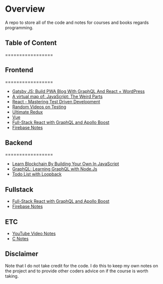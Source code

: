 # Overview

A repo to store all of the code and notes for courses and books regards programming.

## Table of Content

=================

## Frontend

=================

- [Gatsby JS: Build PWA Blog With GraphQL And React + WordPress](https://github.com/clarkkozak/Notes/tree/master/Frontend/gatsby-graphql-wordpress)
- [A virtual map of: JavaScript: The Weird Parts](https://github.com/clarkkozak/Notes/tree/master/Frontend/js-vym-map)
- [React - Mastering Test Driven Development](https://github.com/clarkkozak/Notes/tree/master/Frontend/react_tdd)
- [Random Videos on Testing](https://github.com/clarkkozak/Notes/tree/master/Frontend/Testing)
- [Ultimate Redux](https://github.com/clarkkozak/Notes/tree/master/Frontend/ultimate-redux)
- [Vue](https://github.com/clarkkozak/Notes/tree/master/Frontend/Vue)
- [Full-Stack React with GraphQL and Apollo Boost](https://github.com/clarkkozak/Notes/tree/master/Frontend/full-stack-react-graphql)
- [Firebase Notes](https://github.com/clarkkozak/Notes/tree/master/Fullstack/Firebase)

## Backend

=================

- [Learn Blockchain By Building Your Own In JavaScript](https://github.com/clarkkozak/Notes/tree/master/Backend/js_blockchain)
- [GraphQL: Learning GraphQL with Node.Js](https://github.com/clarkkozak/Notes/tree/master/Backend/grahpql-with-nodejs)
- [Todo List with Loopback](https://github.com/clarkkozak/Notes/tree/master/Backend/todo-list)

## Fullstack

- [Full-Stack React with GraphQL and Apollo Boost](https://github.com/clarkkozak/Notes/tree/master/Fullstack/full-stack-react-graphql)
- [Firebase Notes](https://github.com/clarkkozak/Notes/tree/master/Fullstack/Firebase)

## ETC

- [YouTube Video Notes](https://github.com/clarkkozak/Notes/tree/master/YouTube)
- [C Notes](https://github.com/clarkkozak/Notes/tree/master/C)

## Disclaimer

Note that I do not take credit for the code. I do this to keep my own notes on the project and to provide other coders advice on if the course is worth taking.

